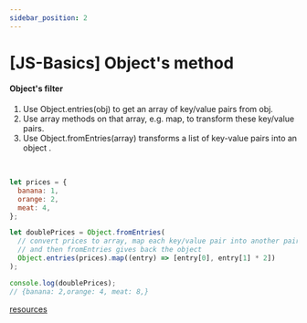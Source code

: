 ```yaml
---
sidebar_position: 2
---
```


# [JS-Basics] Object's method

#### Object's filter

1. Use Object.entries(obj) to get an array of key/value pairs from obj.
2. Use array methods on that array, e.g. map, to transform these key/value pairs.
3. Use Object.fromEntries(array) transforms a list of key-value pairs into an object .

&nbsp;

```js
let prices = {
  banana: 1,
  orange: 2,
  meat: 4,
};

let doublePrices = Object.fromEntries(
  // convert prices to array, map each key/value pair into another pair
  // and then fromEntries gives back the object
  Object.entries(prices).map((entry) => [entry[0], entry[1] * 2])
);

console.log(doublePrices);
// {banana: 2,orange: 4, meat: 8,}
```

[resources](https://javascript.info/keys-values-entries)
